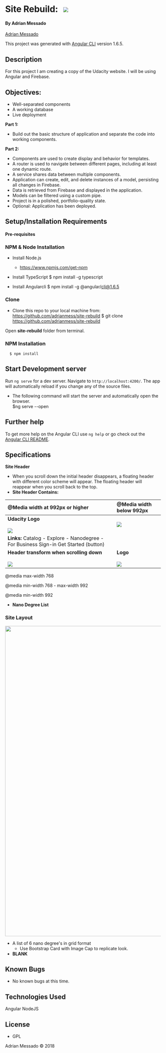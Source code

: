 # Site Rebuild: <span style="margin-left: 10px;"><IMG SRC="https://www.udacity.com/assets/iridium/images/core/header/udacity-wordmark.svg"></span>

#### By Adrian Messado
[Adrian Messado](https://github.com/adrianmess)

This project was generated with [Angular CLI](https://github.com/angular/angular-cli) version 1.6.5.

## Description
For this project I am creating a copy of the Udacity website. I will be using Angular and Firebase.

## Objectives:

* Well-separated components
* A working database
* Live deployment

**Part 1:**
*  Build out the basic structure of application and separate the code into working components.


**Part 2:**
* Components are used to create display and behavior for templates.
* A router is used to navigate between different pages, including at least one dynamic route.
* A service shares data between multiple components.
* Application can create, edit, and delete instances of a model, persisting all changes in Firebase.
* Data is retrieved from Firebase and displayed in the application.
* Models can be filtered using a custom pipe.
* Project is in a polished, portfolio-quality state.
* Optional: Application has been deployed.


## Setup/Installation Requirements
#### Pre-requisites

### NPM & Node Installation
* Install Node.js
  * https://www.npmjs.com/get-npm

* Install TypeScript
        $ npm install -g typescript
* Install Angularcli
        $ npm install -g @angular/cli@1.6.5

### Clone
  * Clone this repo to your local machine from: https://github.com/adrianmess/site-rebuild
        $ git clone https://github.com/adrianmess/site-rebuild


Open **site-rebuild** folder from terminal.

### NPM Installation
      $ npm install

## Start Development server

Run `ng serve` for a dev server. Navigate to `http://localhost:4200/`. The app will automatically reload if you change any of the source files.

* The following command will start the server and automatically open the browser.      
      $ng serve --open

## Further help

To get more help on the Angular CLI use `ng help` or go check out the [Angular CLI README](https://github.com/angular/angular-cli/blob/master/README.md).

## Specifications
 **Site Header**
  - When you scroll down the initial header disappears, a floating header with different color scheme will appear. The floating header will reappear when you scroll back to the top.
  - **Site Header Contains:**  

| @Media width at 992px or higher | @Media width **below** 992px  
| :-------------     | :-------------
|  <b>Udacity Logo<b>  <br><br><img src=https://storage.googleapis.com/theonemaxim.com/github-site-rebuild-images/udacity-logo-large.png>  | <img src=https://storage.googleapis.com/theonemaxim.com/github-site-rebuild-images/udacity-logo-small.png> |
| <b>Links:</b> Catalog - Explore - Nanodegree - For Business Sign-in  Get Started (button)<br> | |
| <b> Header transform when scrolling down</b> <br><br> <img src="https://storage.googleapis.com/theonemaxim.com/github-site-rebuild-images/udacity-wide-header-transition.gif"> | <b>Logo</b> <br><br><img src=https://storage.googleapis.com/theonemaxim.com/github-site-rebuild-images/udacity-logo-small-transition.png> |



@media max-width 768

@media min-width 768 - max-width 992

@media min-width 992

* **Nano Degree List**

<!-- <table>
<td><td>
<tr><th colspan=2>sadsad</th></tr>
<td colspan=2>
</table> -->

<!-- | @Media width at 1000px or higher | @Media width **below** 1000px  
| :-------------     | :------------- | :-------------
<td >  A list of 6 nano degree's in grid format </td>
|| -->

### Site Layout
<img height="1000" src="https://storage.googleapis.com/theonemaxim.com/github-site-rebuild-images/Site%20Rebuild%20-%20Udacity%20-%20Flow%20Chart.png">

  * A list of 6 nano degree's in grid format
    * Use Bootstrap Card with Image Cap to replicate look.
* **BLANK**



## Known Bugs
  * No known bugs at this time.

## Technologies Used
Angular
NodeJS
## License

* GPL

Adrian Messado © 2018
